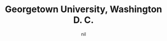 ---
title: "Georgetown University, Washington D. C."
project_id: 
date: nil
conference_id: ""
presenters:
   - peter_bandettini
summary: "<p>Georgetown University, Washington D. C.</p>"
file: /assets/presentations/T110.ppt
filename: T110.ppt
layout: presentation
---